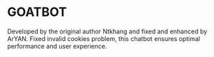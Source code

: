 # GOATBOT
Developed by the original author Ntkhang and fixed and enhanced by ArYAN. Fixed invalid cookies problem, this chatbot ensures optimal performance and user experience.
